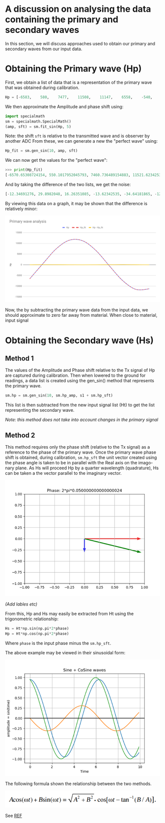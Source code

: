 # A discussion on analysing the data containing the primary and secondary waves

In this section, we will discuss approaches used to obtain our primary and secondary waves from our input data.

# Obtaining the Primary wave (Hp)

First, we obtain a list of data that is a representation of the primary wave that was obtained during calibration.

```python
Hp = [-6583,    580,    7477,    11508,    11147,    6558,    -540,    -7415,    -11523,    -11209]
```

We then approximate the Amplitude and phase shift using:

```python
import specialmath
sm = specialmath.SpecialMath()
(amp, sft) = sm.fit_sin(Hp, 5)
```

Note: the shift `sft` is relative to the transmitted wave and is observer by another ADC From these, we can generate a new the "perfect wave" using:

```python
Hp_fit = sm.gen_sin(10, amp, sft)
```

We can now get the values for the "perfect wave":

```python
>>> print(Hp_fit)
[-6570.65308724154, 550.1017952045793, 7460.736489154883, 11521.623425354583, 11181.64181864582, 6570.6530872415415,-550.1017952045727, -7460.736489154878, -11521.623425354584, -11181.641818645821]
```

And by taking the difference of the two lists, we get the noise:

```python
[-12.34691276, 29.8982048, 16.26351085, -13.62342535, -34.64181865, -12.65308724, 10.1017952, 45.73648915, -1.376574645, -27.35818135]
```

By viewing this data on a graph, it may be shown that the difference is relatively minor:

![Hp_chart](Hp_chart.png)

Now, the by subtracting the primary wave data from the input data, we should approximate to zero far away from material. When close to material, input signal

# Obtaining the Secondary wave (Hs)

## Method 1

The values of the Amplitude and Phase shift relative to the Tx signal of Hp are captured during calibration. Then when lowered to the ground for readings, a data list is created using the gen_sin() method that represents the primary wave.

```python
sm.hp = sm.gen_sin(10, sm.hp_amp, s1 + sm.hp_sft)
```

This list is then subtracted from the new input signal list (Ht) to get the list representing the secondary wave.

_Note: this method does not take into account changes in the primary signal_

## Method 2

This method requires only the phase shift (relative to the Tx signal) as a reference to the phase of the primary wave. Once the primary wave phase shift is obtained, during calibration, `sm.hp_sft` the unit vector created using the phase angle is taken to be in parallel with the Real axis on the imago-nary plane. As Hs will proceed Hp by a quarter wavelength (quadrature), Hs can be taken a the vector parallel to the imaginary vector.

![wave_vector](wave_vectors.png)

_(Add lables etc)_

From this, Hp and Hs may easily be extracted from Ht using the trigonometric relationship:

```python
Hs = Ht*np.sin(np.pi*2*phase)
Hp = Ht*np.cos(np.pi*2*phase)
```

Where `phase` is the input phase minus the `sm.hp_sft`.

The above example may be viewed in their sinusoidal form:

![sine](waves_sine.png)

The following formula shown the relationship between the two methods.

![formula](Sum_formula.png)

See [REF](https://dspguru.com/files/Sum_of_Two_Sinusoids.pdf)
